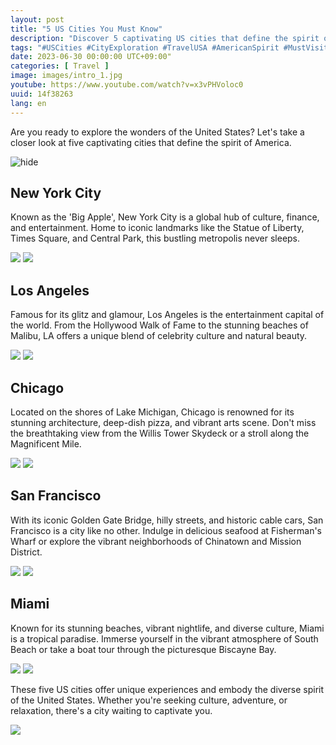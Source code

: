 ```yaml
---
layout: post
title: "5 US Cities You Must Know"
description: "Discover 5 captivating US cities that define the spirit of America: New York City, Los Angeles, Chicago, San Francisco, and Miami."
tags: "#USCities #CityExploration #TravelUSA #AmericanSpirit #MustVisit"
date: 2023-06-30 00:00:00 UTC+09:00"
categories: [ Travel ]
image: images/intro_1.jpg
youtube: https://www.youtube.com/watch?v=x3vPHVoloc0
uuid: 14f38263
lang: en
---
```


Are you ready to explore the wonders of the United States? Let's take a closer look at five captivating cities that define the spirit of America.

![hide](images/intro_1.jpg)


## New York City
Known as the 'Big Apple', New York City is a global hub of culture, finance, and entertainment. Home to iconic landmarks like the Statue of Liberty, Times Square, and Central Park, this bustling metropolis never sleeps.

![](images/main1_1.jpg)
![](images/main1_2.jpg)


## Los Angeles
Famous for its glitz and glamour, Los Angeles is the entertainment capital of the world. From the Hollywood Walk of Fame to the stunning beaches of Malibu, LA offers a unique blend of celebrity culture and natural beauty.

![](images/main2_1.jpg)
![](images/main2_2.jpg)


## Chicago
Located on the shores of Lake Michigan, Chicago is renowned for its stunning architecture, deep-dish pizza, and vibrant arts scene. Don't miss the breathtaking view from the Willis Tower Skydeck or a stroll along the Magnificent Mile.

![](images/main3_1.jpg)
![](images/main3_6.jpg)


## San Francisco
With its iconic Golden Gate Bridge, hilly streets, and historic cable cars, San Francisco is a city like no other. Indulge in delicious seafood at Fisherman's Wharf or explore the vibrant neighborhoods of Chinatown and Mission District.

![](images/main4_1.jpg)
![](images/main4_2.jpg)


## Miami
Known for its stunning beaches, vibrant nightlife, and diverse culture, Miami is a tropical paradise. Immerse yourself in the vibrant atmosphere of South Beach or take a boat tour through the picturesque Biscayne Bay.

![](images/main5_1.jpg)
![](images/main5_2.jpg)




These five US cities offer unique experiences and embody the diverse spirit of the United States. Whether you're seeking culture, adventure, or relaxation, there's a city waiting to captivate you.

![](images/intro_2.jpg)
